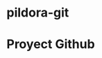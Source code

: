 # pildora-git
<!doctype html>
<html>
  <head></head>
  <body>
    <h1> Proyect Github </h1>
  </body>
</html>
